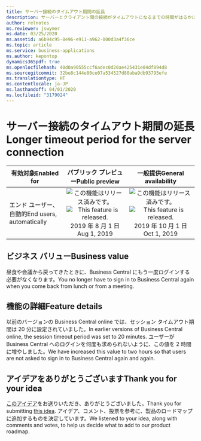 ```yaml
---
title: サーバー接続のタイムアウト期間の延長
description: サーバーとクライアント間の接続がタイムアウトになるまでの時間がはるかに長くなりました。
author: relnotes
ms.reviewer: jswymer
ms.date: 03/25/2020
ms.assetid: a6b94c95-8e96-e911-a962-000d3a4f36ce
ms.topic: article
ms.service: business-applications
ms.author: kepontop
dynamics365pdf: true
ms.openlocfilehash: 40d0a90555ccf6adec0d20ae425431e04df894d8
ms.sourcegitcommit: 32be8c144e80ce07a534527d80aba9db93795efe
ms.translationtype: HT
ms.contentlocale: ja-JP
ms.lasthandoff: 04/01/2020
ms.locfileid: "3179024"
---
```

# <a name="longer-timeout-period-for-the-server-connection"></a><span data-ttu-id="9601f-103">サーバー接続のタイムアウト期間の延長</span><span class="sxs-lookup"><span data-stu-id="9601f-103">Longer timeout period for the server connection</span></span>


| <span data-ttu-id="9601f-104">有効対象</span><span class="sxs-lookup"><span data-stu-id="9601f-104">Enabled for</span></span>    |  <span data-ttu-id="9601f-105">パブリック プレビュー</span><span class="sxs-lookup"><span data-stu-id="9601f-105">Public preview</span></span> | <span data-ttu-id="9601f-106">一般提供</span><span class="sxs-lookup"><span data-stu-id="9601f-106">General availability</span></span> | 
| ---------- | :----------: |:----------: |
|<span data-ttu-id="9601f-107">エンド ユーザー、自動的</span><span class="sxs-lookup"><span data-stu-id="9601f-107">End users, automatically</span></span>|<span data-ttu-id="9601f-108">![この機能はリリース済みです。](/dynamics365-release-plan/media/green-checkmark.png "この機能はリリース済みです。")</span><span class="sxs-lookup"><span data-stu-id="9601f-108">![This feature is released.](/dynamics365-release-plan/media/green-checkmark.png "This feature is released.")</span></span> <span data-ttu-id="9601f-109">2019 年 8 月 1 日</span><span class="sxs-lookup"><span data-stu-id="9601f-109">Aug 1, 2019</span></span>| <span data-ttu-id="9601f-110">![この機能はリリース済みです。](/dynamics365-release-plan/media/green-checkmark.png "この機能はリリース済みです。")</span><span class="sxs-lookup"><span data-stu-id="9601f-110">![This feature is released.](/dynamics365-release-plan/media/green-checkmark.png "This feature is released.")</span></span> <span data-ttu-id="9601f-111">2019 年 10 月 1 日</span><span class="sxs-lookup"><span data-stu-id="9601f-111">Oct 1, 2019</span></span>|


## <a name="business-value"></a><span data-ttu-id="9601f-112">ビジネス バリュー</span><span class="sxs-lookup"><span data-stu-id="9601f-112">Business value</span></span>
<!-- bv start -->
<span data-ttu-id="9601f-113">昼食や会議から戻ってきたときに、Business Central にもう一度ログインする必要がなくなります。</span><span class="sxs-lookup"><span data-stu-id="9601f-113">You no longer have to sign in to Business Central again when you come back from lunch or from a meeting.</span></span>
<!-- bv end -->



## <a name="feature-details"></a><span data-ttu-id="9601f-114">機能の詳細</span><span class="sxs-lookup"><span data-stu-id="9601f-114">Feature details</span></span>
<!--feature detail start -->
<span data-ttu-id="9601f-115">以前のバージョンの Business Central online では、セッション タイムアウト期間は 20 分に設定されていました。</span><span class="sxs-lookup"><span data-stu-id="9601f-115">In earlier versions of Business Central online, the session timeout period was set to 20 minutes.</span></span> <span data-ttu-id="9601f-116">ユーザーが Business Central へのログインを何度も求められないように、この値を 2 時間に増やしました。</span><span class="sxs-lookup"><span data-stu-id="9601f-116">We have increased this value to two hours so that users are not asked to sign in to Business Central again and again.</span></span>
<!--feature detail end -->









## <a name="thank-you-for-your-idea"></a><span data-ttu-id="9601f-117">アイデアをありがとうございます</span><span class="sxs-lookup"><span data-stu-id="9601f-117">Thank you for your idea</span></span>
<span data-ttu-id="9601f-118">[このアイデア](https://experience.dynamics.com/ideas/idea/?ideaid=8ca502d1-d36b-e911-b047-0003ff688f46)をお送りいただき、ありがとうございました。</span><span class="sxs-lookup"><span data-stu-id="9601f-118">Thank you for submitting [this idea](https://experience.dynamics.com/ideas/idea/?ideaid=8ca502d1-d36b-e911-b047-0003ff688f46).</span></span> <span data-ttu-id="9601f-119">アイデア、コメント、投票を参考に、製品のロードマップに追加するものを決定しています。</span><span class="sxs-lookup"><span data-stu-id="9601f-119">We listened to your idea, along with comments and votes, to help us decide what to add to our product roadmap.</span></span>

<!-- note from editor: removing because this link is giving a 404 error. ## See also
[Operational Limits](https://docs.microsoft.com/dynamics365/business-central/dev-itpro/administration/operational-limits-online) (docs)-->
